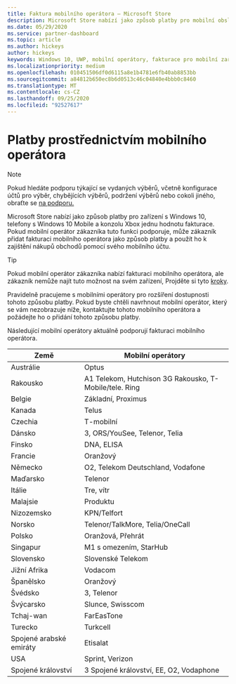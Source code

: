 ```yaml
---
title: Faktura mobilního operátora – Microsoft Store
description: Microsoft Store nabízí jako způsob platby pro mobilní obsluhy, které tuto funkci podporují, možnost účtování.
ms.date: 05/29/2020
ms.service: partner-dashboard
ms.topic: article
ms.author: hickeys
author: hickeys
keywords: Windows 10, UWP, mobilní operátory, fakturace pro mobilní zařízení, faktura mobilního operátora
ms.localizationpriority: medium
ms.openlocfilehash: 010451506df0d6115a8e1b4781e6fb40ab8853bb
ms.sourcegitcommit: a84812b650ec8b6d0513c46c04840e4bbb0c8460
ms.translationtype: MT
ms.contentlocale: cs-CZ
ms.lasthandoff: 09/25/2020
ms.locfileid: "92527617"
---
```

# <a name="mobile-operator-billing"></a>Platby prostřednictvím mobilního operátora

> [!NOTE]
> Pokud hledáte podporu týkající se vydaných výběrů, včetně konfigurace účtů pro výběr, chybějících výběrů, podržení výběrů nebo cokoli jiného, obraťte se [na podporu.](https://developer.microsoft.com/windows/support)

Microsoft Store nabízí jako způsob platby pro zařízení s Windows 10, telefony s Windows 10 Mobile a konzolu Xbox jednu hodnotu fakturace. Pokud mobilní operátor zákazníka tuto funkci podporuje, může zákazník přidat fakturaci mobilního operátora jako způsob platby a použít ho k zajištění nákupů obchodů pomocí svého mobilního účtu.

> [!TIP]
>  Pokud mobilní operátor zákazníka nabízí fakturaci mobilního operátora, ale zákazník nemůže najít tuto možnost na svém zařízení, Projděte si tyto [kroky](https://support.microsoft.com/instantanswers/b25d6dd6-fb8b-3710-1e13-4d30eb01b51f).

Pravidelně pracujeme s mobilními operátory pro rozšíření dostupnosti tohoto způsobu platby. Pokud byste chtěli navrhnout mobilní operátor, který se vám nezobrazuje níže, kontaktujte tohoto mobilního operátora a požádejte ho o přidání tohoto způsobu platby.

Následující mobilní operátory aktuálně podporují fakturaci mobilního operátora.

| Země       | Mobilní operátory                                        |
|----------------------|---------------------------------------------------------|
| Austrálie            | Optus                                                   |
| Rakousko              | A1 Telekom, Hutchison 3G Rakousko, T-Mobile/tele. Ring  |
| Belgie              | Základní, Proximus                                          |
| Kanada               | Telus                                                   |
| Czechia              | T-mobilní                                                |
| Dánsko              | 3, ORS/YouSee, Telenor, Telia                         |
| Finsko              | DNA, ELISA                                              |
| Francie               | Oranžový                                                  |
| Německo              | O2, Telekom Deutschland, Vodafone                       |
| Maďarsko              | Telenor                                                 |
| Itálie                | Tre, vítr                                               |
| Malajsie             | Produktu                                                    |
| Nizozemsko          | KPN/Telfort                                           |
| Norsko               | Telenor/TalkMore, Telia/OneCall                     |
| Polsko               | Oranžová, Přehrát                                            |
| Singapur            | M1 s omezením, StarHub                                     |
| Slovensko             | Slovenské Telekom                                          |
| Jižní Afrika         | Vodacom                                                 |
| Španělsko                | Oranžový                                                  |
| Švédsko               | 3, Telenor                                              |
| Švýcarsko          | Slunce, Swisscom                                       |
| Tchaj-wan               | FarEasTone                                              |
| Turecko               | Turkcell                                                |
| Spojené arabské emiráty | Etisalat                                                |
| USA        | Sprint, Verizon                                         |
| Spojené království       | 3 Spojené království, EE, O2, Vodaphone                                 |

